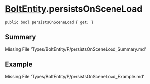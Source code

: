 # [BoltEntity](Types/BoltEntity.md).persistsOnSceneLoad
`public bool persistsOnSceneLoad { get; }`
## Summary
Missing File 'Types/BoltEntity/P/persistsOnSceneLoad_Summary.md'
## Example
Missing File 'Types/BoltEntity/P/persistsOnSceneLoad_Example.md'
